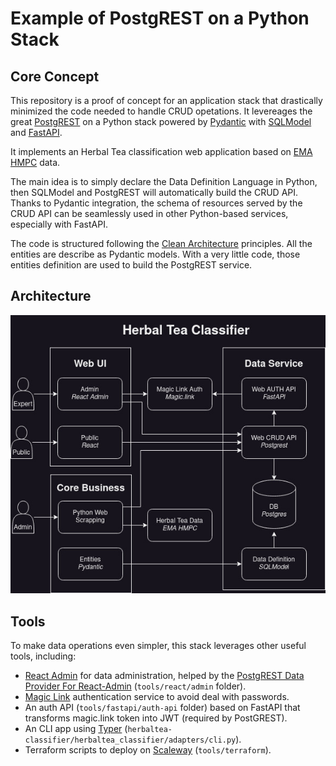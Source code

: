 # Example of PostgREST on a Python Stack

## Core Concept

This repository is a proof of concept for an application stack that drastically minimized
the code needed to handle CRUD opetations. It levereages the great [PostgREST](https://postgrest.org)
on a Python stack powered by [Pydantic](https://docs.pydantic.dev) with [SQLModel](https://sqlmodel.tiangolo.com/) 
and [FastAPI](https://fastapi.tiangolo.com/).

It implements an Herbal Tea classification web application based on 
[EMA HMPC](https://www.ema.europa.eu/en/committees/committee-herbal-medicinal-products-hmpc) data.

The main idea is to simply declare the Data Definition Language in Python, then SQLModel and PostgREST will automatically build the CRUD API. Thanks to Pydantic integration, the schema of resources served by the CRUD API can be seamlessly used in other Python-based services, especially with FastAPI.

The code is structured following the [Clean Architecture](https://blog.cleancoder.com/uncle-bob/2012/08/13/the-clean-architecture.html) principles.
All the entities are describe as Pydantic models. 
With a very little code, those entities definition are used to build the PostgREST service.

## Architecture

![Architecture](Architecture.jpg)

## Tools

To make data operations even simpler, this stack leverages other useful tools, including:

- [React Admin](https://marmelab.com/react-admin/) for data administration, helped by the [PostgREST Data Provider For React-Admin](https://github.com/raphiniert-com/ra-data-postgrest) (`tools/react/admin` folder).
- [Magic Link](https://magic.link/) authentication service to avoid deal with passwords.
- An auth API (`tools/fastapi/auth-api` folder) based on FastAPI that transforms magic.link token into JWT (required by PostGREST).
- An CLI app using [Typer](https://typer.tiangolo.com/) (`herbaltea-classifier/herbaltea_classifier/adapters/cli.py`).
- Terraform scripts to deploy on [Scaleway](https://www.scaleway.com/en/) (`tools/terraform`).